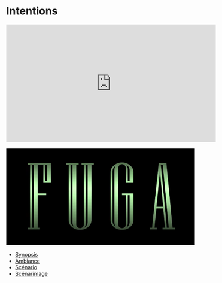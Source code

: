# Intentions

<iframe width="560" height="315" src="https://youtu.be/rhUf4A05L-w" frameborder="0" allow="accelerometer; autoplay; clipboard-write; encrypted-media; gyroscope; picture-in-picture" allowfullscreen></iframe>


[![Vidéo d'intention](../Assets/Images/synopsis/miniature-intention.png)](https://youtu.be/rhUf4A05L-w)


 <!-- start-replace-subnav -->  
* [Synopsis](/20_intention/10_synopsis/)
* [Ambiance](/20_intention/20_ambiance/)
* [Scénario](/20_intention/30_scenario/)
* [Scénarimage](/20_intention/40_scenarimage/)
 <!-- end-replace-subnav -->  


